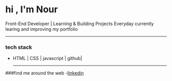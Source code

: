 # hi , I'm Nour
Front-End Developer | Learning & Building Projects Everyday
currently learing and improving my portfolio

---


### tech stack
- HTML | CSS | javascript | github|

  ---
  
###find me around the web
-[linkedin](https://www.linkedin.com/in/nour-e-541a05368/overlay/about-this-profile/)
